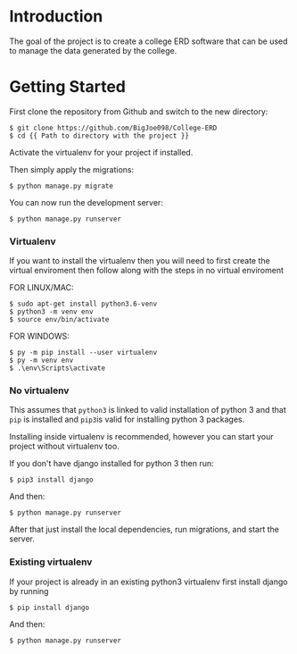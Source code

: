 # Introduction

The goal of the project is to create a college ERD software that can be used to manage the data generated by the college.

# Getting Started

First clone the repository from Github and switch to the new directory:

    $ git clone https://github.com/BigJoe098/College-ERD
    $ cd {{ Path to directory with the project }}
    
Activate the virtualenv for your project if installed.
     
Then simply apply the migrations:

    $ python manage.py migrate
    

You can now run the development server:

    $ python manage.py runserver

### Virtualenv

If you want to install the virtualenv then you will need to first create the virtual enviroment then follow along with the steps in no
virtual enviroment

FOR LINUX/MAC:
  
    $ sudo apt-get install python3.6-venv
    $ python3 -m venv env
    $ source env/bin/activate
  
  
FOR WINDOWS:
  
    $ py -m pip install --user virtualenv
    $ py -m venv env
    $ .\env\Scripts\activate

      
### No virtualenv

This assumes that `python3` is linked to valid installation of python 3 and that `pip` is installed and `pip3`is valid
for installing python 3 packages.

Installing inside virtualenv is recommended, however you can start your project without virtualenv too.

If you don't have django installed for python 3 then run:

    $ pip3 install django
    
And then:

    $ python manage.py runserver
      
      
After that just install the local dependencies, run migrations, and start the server.

### Existing virtualenv

If your project is already in an existing python3 virtualenv first install django by running

    $ pip install django

And then:

    $ python manage.py runserver
